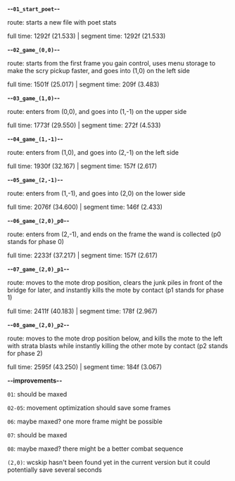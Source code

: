 **--`01_start_poet`--**

route: starts a new file with poet stats

full time: 1292f (21.533) | segment time: 1292f (21.533)

**--`02_game_(0,0)`--**

route: starts from the first frame you gain control, uses menu storage to make the scry pickup faster, and goes into (1,0) on the left side

full time: 1501f (25.017) | segment time: 209f (3.483)

**--`03_game_(1,0)`--**

route: enters from (0,0), and goes into (1,-1) on the upper side

full time: 1773f (29.550) | segment time: 272f (4.533)

**--`04_game_(1,-1)`--**

route: enters from (1,0), and goes into (2,-1) on the left side

full time: 1930f (32.167) | segment time: 157f (2.617)

**--`05_game_(2,-1)`--**

route: enters from (1,-1), and goes into (2,0) on the lower side

full time: 2076f (34.600) | segment time: 146f (2.433)

**--`06_game_(2,0)_p0`--**

route: enters from (2,-1), and ends on the frame the wand is collected (p0 stands for phase 0)

full time: 2233f (37.217) | segment time: 157f (2.617)

**--`07_game_(2,0)_p1`--**

route: moves to the mote drop position, clears the junk piles in front of the bridge for later, and instantly kills the mote by contact (p1 stands for phase 1)

full time: 2411f (40.183) | segment time: 178f (2.967)

**--`08_game_(2,0)_p2`--**

route: moves to the mote drop position below, and kills the mote to the left with strata blasts while instantly killing the other mote by contact (p2 stands for phase 2)

full time: 2595f (43.250) | segment time: 184f (3.067)

**--improvements--**

`01`: should be maxed

`02-05`: movement optimization should save some frames

`06`: maybe maxed? one more frame might be possible

`07`: should be maxed

`08`: maybe maxed? there might be a better combat sequence

`(2,0)`: wcskip hasn't been found yet in the current version but it could potentially save several seconds
